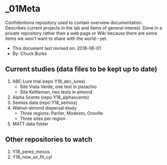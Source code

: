 # _01Meta

Confidentiona repository used to contain overview documentation. Describes current projects in the lab and items of general interest. Done in a private repository rather than a web page or Wiki because there are some items we won't want to share with the world--yet.

 - This document last revised on: 2018-06-01
 - By: Chuck Burks
 
## Current studies (data files to be kept up to date)
 1. ABC Lure trial (repo Y18_abc_lures)
    - Site Vista Verde, one test in pistachio
    - Site Kettleman, two tests in almond
 2. Alpha Scents (repo Y18_alphascents)
 3. Semios data (repo Y18_semios)
 4. Walnut-almond dispersal study
    - Three regions: Parlier, Modesto, Oroville
    - Three sites per region
 5. MATT data folder 

## Other repositories to watch
 1. Y18_perez_mesos
 2. Y18_now_sir_flt_cyl